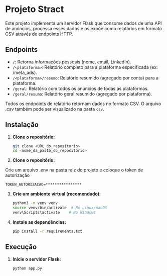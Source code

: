 # Projeto Stract

Este projeto implementa um servidor Flask que consome dados de uma API de anúncios, processa esses dados e os expõe como relatórios em formato CSV através de endpoints HTTP.

## Endpoints

- `/`: Retorna informações pessoais (nome, email, LinkedIn).
- `/<plataforma>`: Relatório completo para a plataforma especificada (ex: /meta_ads).
- `/<plataforma>/resumo`: Relatório resumido (agregado por conta) para a plataforma.
- `/geral`: Relatório com todos os anúncios de todas as plataformas.
- `/geral/resumo`: Relatório geral resumido (agregado por plataforma).

Todos os endpoints de relatório retornam dados no formato CSV.
O arquivo .csv também pode ser visualizado na pasta `csv`.

## Instalação

1. **Clone o repositório:**

    ```bash
    git clone <URL_do_repositorio>
    cd <nome_da_pasta_do_repositorio>
    ```
2. **Clone o repositório:**

Crie um arquivo .env na pasta raiz do projeto e coloque o token de autorização

```
TOKEN_AUTORIZACAO=****************
```

3. **Crie um ambiente virtual (recomendado):**

    ```bash
    python3 -m venv venv
    source venv/bin/activate  # No Linux/macOS
    venv\Scripts\activate    # No Windows
    ```

4. **Instale as dependências:**

    ```bash
    pip install -r requirements.txt
    ```

## Execução

1. **Inicie o servidor Flask:**
    ```bash
    python app.py
    ```